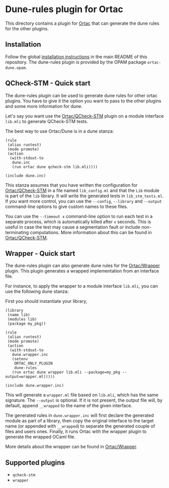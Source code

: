 # Dune-rules plugin for Ortac

This directory contains a plugin for [Ortac] that can generate the dune rules
for the other plugins.

[Ortac]: ../../README.md

## Installation

Follow the global [installation instructions] in the main README of this
repository. The dune-rules plugin is provided by the OPAM package
`ortac-dune.opam`.

[installation instructions]: ../../README.md#installation

## QCheck-STM - Quick start

The dune-rules plugin can be used to generate dune rules for other ortac
plugins. You have to give it the option you
want to pass to the other plugins and some more information for dune.

Let's say you want use the [Ortac/QCheck-STM] plugin on a module interface
`lib.mli` to generate QCheck-STM tests.

The best way to use Ortac/Dune is in a dune stanza:

```dune
(rule
 (alias runtest)
 (mode promote)
 (action
  (with-stdout-to
   dune.inc
   (run ortac dune qcheck-stm lib.mli))))

(include dune.inc)
```

This stanza assumes that you have written the configuration for
[Ortac/QCheck-STM] in a file named `lib_config.ml` and that the `Lib` module is
part of the `lib` library. It will write the generated tests in
`lib_stm_tests.ml`. If you want more control, you can use the `--config`,
`--library` and `--output` command-line options to give custom names to these
files.

You can use the `--timeout x` command-line option to run each test in a separate
process, which is automatically killed after `x` seconds. This is useful in case
the test may cause a segmentation fault or include non-terminating computations.
More information about this can be found in [Ortac/QCheck-STM].

[Ortac/QCheck-STM]: ../qcheck-stm/README.md

## Wrapper - Quick start

The dune-rules plugin can also generate dune rules for the [Ortac/Wrapper]
plugin.
This plugin generates a wrapped implementation from an interface file.

For instance, to apply the wrapper to a module interface `lib.mli`,
you can use the following dune stanza:

First you should instantiate your library,
```dune
(library
 (name lib)
 (modules lib)
 (package my_pkg))
```

```dune
(rule
 (alias runtest)
 (mode promote)
 (action
  (with-stdout-to
   dune.wrapper.inc
   (setenv
    ORTAC_ONLY_PLUGIN
    dune-rules
   (run ortac dune wrapper lib.mli --package=my_pkg --output=wrapper.ml)))))

(include dune.wrapper.inc)
```

This will generate a `wrapper.ml` file based on `lib.mli`, which has the
same signature. The `--output` is optional. If it is not present,
the output file will, by default, append `__wrapped` to the name of the
given interface.

The generated rules in `dune.wrapper.inc` will first declare the generated module
as part of a library, then copy the original interface to the
target name (or appended with `__wrapped`) to separate the
generated couple of files and users ones. Finally, it runs Ortac with
the wrapper plugin to generate the wrapped OCaml file.

More details about the wrapper can be found in [Ortac/Wrapper].

[Ortac/Wrapper]: ../wrapper/README.md

## Supported plugins

- `qcheck-stm`
- `wrapper`
